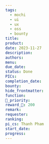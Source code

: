 ```yaml
---
tags:
  - mochi
  - ui
  - ux
  - oss
  - bounty
title: 
product: 
date: 2023-11-27
description: 
authors: 
menu: 
due_date: 
status: Done
PICs: 
completion_date: 
bounty: 
hide_frontmatter: 
function: 
🔺_priority: 
reward_🧊: 200
remark: 
requester: 
ranking: 
pi_cs: Thanh Pham
start_date: 
progress:
---
```


